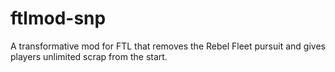 # ftlmod-snp
A transformative mod for FTL that removes the Rebel Fleet pursuit and gives players unlimited scrap from the start.
